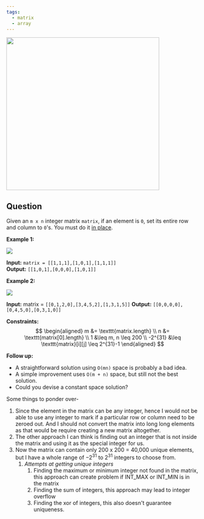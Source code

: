 ```yaml
---
tags:
  - matrix
  - array
---
```

<img src="WhatsApp Image 2025-05-19 at 16.51.31_341b841b 1.jpg" width="400px">

## Question
Given an `m x n` integer matrix `matrix`, if an element is `0`, set its entire row and column to `0`'s.
You must do it [in place](https://en.wikipedia.org/wiki/In-place_algorithm).

**Example 1:**

![](https://assets.leetcode.com/uploads/2020/08/17/mat1.jpg)

**Input:** `matrix = [[1,1,1],[1,0,1],[1,1,1]]`  
**Output:** `[[1,0,1],[0,0,0],[1,0,1]]`


**Example 2:**

![](https://assets.leetcode.com/uploads/2020/08/17/mat2.jpg)

**Input:** matrix = `[[0,1,2,0],[3,4,5,2],[1,3,1,5]]`
**Output:** `[[0,0,0,0],[0,4,5,0],[0,3,1,0]]`

**Constraints:**
$$
\begin{aligned}
m &= \texttt{matrix.length} \\
n &= \texttt{matrix[0].length} \\
1 &\leq m, n \leq 200 \\
-2^{31} &\leq \texttt{matrix}[i][j] \leq 2^{31}-1
\end{aligned}
$$

**Follow up:**

- A straightforward solution using `O(mn)` space is probably a bad idea.
- A simple improvement uses `O(m + n)` space, but still not the best solution.
- Could you devise a constant space solution?

Some things to ponder over-
1. Since the element in the matrix can be any integer, hence I would not be able to use any integer to mark if a particular row or column need to be zeroed out. And I should not convert the matrix into long long elements as that would be require creating a new matrix altogether.
2. The other approach I can think is finding out an integer that is not inside the matrix and using it as the special integer for us.
3. Now the matrix can contain only 200 x 200 = 40,000 unique elements, but I have a whole range of $-2^{31}$ to $2^{31}$ integers to choose from.
	1. *Attempts at getting unique integers*
		1. Finding the maximum or minimum integer not found in the matrix, this approach can create problem if INT_MAX or INT_MIN is in the matrix
		2. Finding the sum of integers, this approach may lead to integer overflow
		3. Finding the xor of integers, this also doesn't guarantee uniqueness.